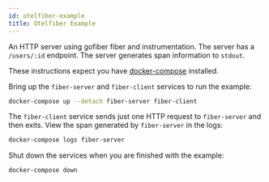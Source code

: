 ```yaml
---
id: otelfiber-example
title: Otelfiber Example
---
```


An HTTP server using gofiber fiber and instrumentation. The server has a
`/users/:id` endpoint. The server generates span information to
`stdout`.

These instructions expect you have
[docker-compose](https://docs.docker.com/compose/) installed.

Bring up the `fiber-server` and `fiber-client` services to run the
example:

```sh
docker-compose up --detach fiber-server fiber-client
```

The `fiber-client` service sends just one HTTP request to `fiber-server`
and then exits. View the span generated by `fiber-server` in the logs:

```sh
docker-compose logs fiber-server
```

Shut down the services when you are finished with the example:

```sh
docker-compose down
```
